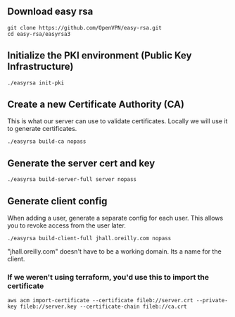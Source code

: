 ## Download easy rsa
```
git clone https://github.com/OpenVPN/easy-rsa.git
cd easy-rsa/easyrsa3
```

## Initialize the PKI environment (Public Key Infrastructure)
```
./easyrsa init-pki
```

## Create a new Certificate Authority (CA)
This is what our server can use to validate certificates. Locally we will use it to generate certificates.
```
./easyrsa build-ca nopass
```

## Generate the server cert and key
```
./easyrsa build-server-full server nopass
```

## Generate client config
When adding a user, generate a separate config for each user. This allows you to revoke access from the user later.

```
./easyrsa build-client-full jhall.oreilly.com nopass
```

"jhall.oreilly.com" doesn't have to be a working domain. Its a name for the client.

### If we weren't using terraform, you'd use this to import the certificate
```
aws acm import-certificate --certificate fileb://server.crt --private-key fileb://server.key --certificate-chain fileb://ca.crt
```

